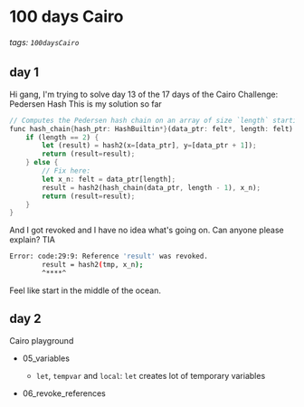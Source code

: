 # 100 days Cairo

###### tags: `100daysCairo`

## day 1
Hi gang, 
I'm trying to solve day 13 of the 17 days of the Cairo Challenge: Pedersen Hash
This is my solution so far

```rust
// Computes the Pedersen hash chain on an array of size `length` starting from `data_ptr`.
func hash_chain{hash_ptr: HashBuiltin*}(data_ptr: felt*, length: felt) -> (result: felt) {
    if (length == 2) {
        let (result) = hash2(x=[data_ptr], y=[data_ptr + 1]);
        return (result=result);
    } else {
        // Fix here:
        let x_n: felt = data_ptr[length];
        result = hash2(hash_chain(data_ptr, length - 1), x_n);
        return (result=result);
    }
}
```

And I got revoked and I have no idea what's going on. Can anyone please explain? TIA 
```bash
Error: code:29:9: Reference 'result' was revoked.
        result = hash2(tmp, x_n);
        ^****^
```
Feel like start in the middle of the ocean.

## day 2
Cairo playground

- 05_variables
  - `let`, `tempvar` and `local`: `let` creates lot of temporary variables


- 06_revoke_references
